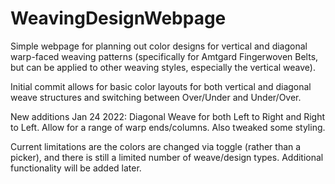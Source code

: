 # WeavingDesignWebpage
 Simple webpage for planning out color designs for vertical and diagonal warp-faced weaving patterns (specifically for Amtgard Fingerwoven Belts, but can be applied to other weaving styles, especially the vertical weave).

 Initial commit allows for basic color layouts for both vertical and diagonal weave structures and switching between Over/Under and Under/Over.

 New additions Jan 24 2022: Diagonal Weave for both Left to Right and Right to Left. Allow for a range of warp ends/columns. Also tweaked some styling.

 Current limitations are the colors are changed via toggle (rather than a picker), and there is still a limited number of weave/design types. Additional functionality will be added later.

